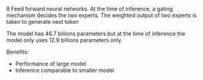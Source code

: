 8 Feed forward neural networks. At the time of inference, a gating mechanism decides the two experts. The weighted output of two experts is taken to generate next token

The model has 46.7 billions parameters but at the time of inference the model only uses 12.9 billions parameters only.

Benefits:

* Performance of large model
* Inference comparable to smaller model
